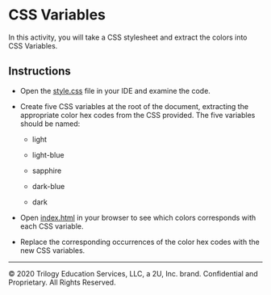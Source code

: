 # CSS Variables

In this activity, you will take a CSS stylesheet and extract the colors into CSS Variables.

## Instructions

* Open the [style.css](Unsolved/assets/css/style.css) file in your IDE and examine the code. 

* Create five CSS variables at the root of the document, extracting the appropriate color hex codes from the CSS provided. The five variables should be named:

  * light

  * light-blue

  * sapphire

  * dark-blue

  * dark

* Open [index.html](Unsolved/index.html) in your browser to see which colors corresponds with each CSS variable.

* Replace the corresponding occurrences of the color hex codes with the new CSS variables.

---
© 2020 Trilogy Education Services, LLC, a 2U, Inc. brand. Confidential and Proprietary. All Rights Reserved.